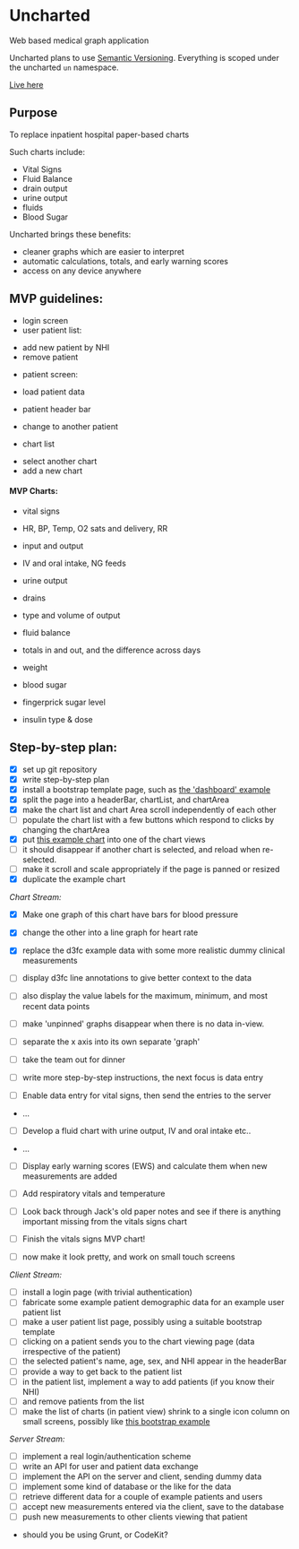 # Uncharted
Web based medical graph application

Uncharted plans to use [Semantic Versioning](http://semver.org/).
Everything is scoped under the uncharted `un` namespace.

[Live here](http://jacknewberry.github.io/uncharted/src/)

## Purpose
To replace inpatient hospital paper-based charts

Such charts include:
- Vital Signs
- Fluid Balance
 - drain output
 - urine output
 - fluids
- Blood Sugar

Uncharted brings these benefits:
- cleaner graphs which are easier to interpret
- automatic calculations, totals, and early warning scores
- access on any device anywhere



## MVP guidelines:
- login screen
- user patient list:
 * add new patient by NHI
 * remove patient

- patient screen:
 * load patient data
 - patient header bar
  * change to another patient
 - chart list
  * select another chart
  * add a new chart

#### MVP Charts:
- vital signs
 - HR, BP, Temp, O2 sats and delivery, RR

- input and output
 - IV and oral intake, NG feeds
 - urine output
 - drains
  - type and volume of output

- fluid balance
 - totals in and out, and the difference across days
 - weight

- blood sugar
 - fingerprick sugar level
 - insulin type & dose


## Step-by-step plan:

- [x] set up git repository
- [x] write step-by-step plan
- [x] install a bootstrap template page, such as [the 'dashboard' example](http://getbootstrap.com/examples/dashboard/)
- [x] split the page into a headerBar, chartList, and chartArea
- [x] make the chart list and chart Area scroll independently of each other
- [ ] populate the chart list with a few buttons which respond to clicks by changing the chartArea
- [x] put [this example chart](https://d3fc.io/examples/low-barrel/index.html) into one of the chart views
- [ ] it should disappear if another chart is selected, and reload when re-selected.
- [ ] make it scroll and scale appropriately if the page is panned or resized
- [x] duplicate the example chart

_Chart Stream:_

- [x] Make one graph of this chart have bars for blood pressure
- [x] change the other into a line graph for heart rate
- [x] replace the d3fc example data with some more realistic dummy clinical measurements
- [ ] display d3fc line annotations to give better context to the data
- [ ] also display the value labels for the maximum, minimum, and most recent data points
- [ ] make 'unpinned' graphs disappear when there is no data in-view.
- [ ] separate the x axis into its own separate 'graph'
- [ ] take the team out for dinner
- [ ] write more step-by-step instructions, the next focus is data entry


- [ ] Enable data entry for vital signs, then send the entries to the server
 * ...
- [ ] Develop a fluid chart with urine output, IV and oral intake etc..
 * ...
- [ ] Display early warning scores (EWS) and calculate them when new measurements are added
- [ ] Add respiratory vitals and temperature
- [ ] Look back through Jack's old paper notes and see if there is anything important missing from the vitals signs chart
- [ ] Finish the vitals signs MVP chart!
- [ ] now make it look pretty, and work on small touch screens


_Client Stream:_
- [ ] install a login page (with trivial authentication)
- [ ] fabricate some example patient demographic data for an example user patient list
- [ ] make a user patient list page, possibly using a suitable bootstrap template
- [ ] clicking on a patient sends you to the chart viewing page (data irrespective of the patient)
- [ ] the selected patient's name, age, sex, and NHI appear in the headerBar
- [ ] provide a way to get back to the patient list
- [ ] in the patient list, implement a way to add patients (if you know their NHI)
- [ ] and remove patients from the list
- [ ] make the list of charts (in patient view) shrink to a single icon column on small screens, possibly like [this bootstrap example](http://getbootstrap.com/examples/offcanvas/#)

_Server Stream:_
- [ ] implement a real login/authentication scheme
- [ ] write an API for user and patient data exchange
- [ ] implement the API on the server and client, sending dummy data
- [ ] implement some kind of database or the like for the data
- [ ] retrieve different data for a couple of example patients and users
- [ ] accept new measurements entered via the client, save to the database
- [ ] push new measurements to other clients viewing that patient

- should you be using Grunt, or CodeKit?
